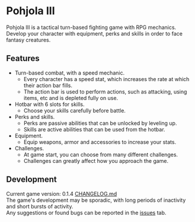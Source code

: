 # Pohjola III
Pohjola III is a tactical turn-based fighting game with RPG mechanics.  
Develop your character with equipment, perks and skills in order to face fantasy creatures.

## Features
- Turn-based combat, with a speed mechanic.
  * Every character has a speed stat, which increases the rate at which their action bar fills.
  * The action bar is used to perform actions, such as attacking, using items, etc and is depleted fully on use.
- Hotbar with 6 slots for skills.
  * Choose your skills carefully before battle.
- Perks and skills.
  * Perks are passive abilities that can be unlocked by leveling up.
  * Skills are active abilities that can be used from the hotbar.
- Equipment.
  * Equip weapons, armor and accessories to increase your stats.
- Challenges.
  * At game start, you can choose from many different challenges.
  * Challenges can greatly affect how you approach the game.

## Development
Current game version: 0.1.4
[CHANGELOG.md](https://github.com/WelehoBRUDER/Pohjola-III/blob/main/CHANGELOG.md)  
The game's development may be sporadic, with long periods of inactivity and short bursts of activity.  
Any suggestions or found bugs can be reported in the [issues](https://github.com/WelehoBRUDER/Pohjola-III/issues) tab.
